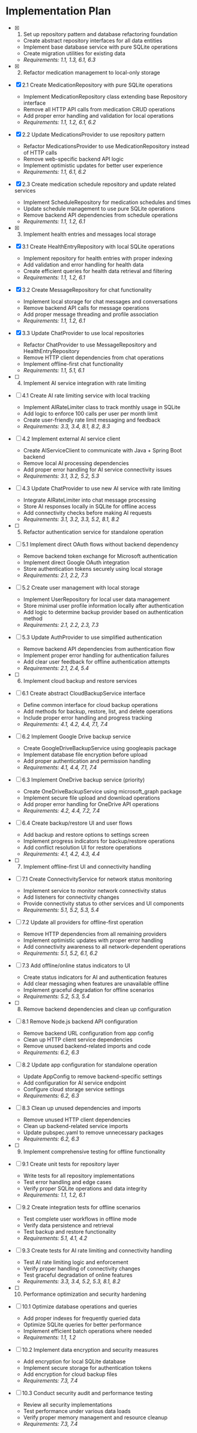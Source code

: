 # Implementation Plan

- [x] 1. Set up repository pattern and database refactoring foundation
  - Create abstract repository interfaces for all data entities
  - Implement base database service with pure SQLite operations
  - Create migration utilities for existing data
  - _Requirements: 1.1, 1.3, 6.1, 6.3_

- [x] 2. Refactor medication management to local-only storage
- [x] 2.1 Create MedicationRepository with pure SQLite operations
  - Implement MedicationRepository class extending base Repository interface
  - Remove all HTTP API calls from medication CRUD operations
  - Add proper error handling and validation for local operations
  - _Requirements: 1.1, 1.2, 6.1, 6.2_

- [x] 2.2 Update MedicationsProvider to use repository pattern
  - Refactor MedicationsProvider to use MedicationRepository instead of HTTP calls
  - Remove web-specific backend API logic
  - Implement optimistic updates for better user experience
  - _Requirements: 1.1, 6.1, 6.2_

- [x] 2.3 Create medication schedule repository and update related services
  - Implement ScheduleRepository for medication schedules and times
  - Update schedule management to use pure SQLite operations
  - Remove backend API dependencies from schedule operations
  - _Requirements: 1.1, 1.2, 6.1_

- [x] 3. Implement health entries and messages local storage
- [x] 3.1 Create HealthEntryRepository with local SQLite operations
  - Implement repository for health entries with proper indexing
  - Add validation and error handling for health data
  - Create efficient queries for health data retrieval and filtering
  - _Requirements: 1.1, 1.2, 6.1_

- [x] 3.2 Create MessageRepository for chat functionality
  - Implement local storage for chat messages and conversations
  - Remove backend API calls for message operations
  - Add proper message threading and profile association
  - _Requirements: 1.1, 1.2, 6.1_

- [x] 3.3 Update ChatProvider to use local repositories
  - Refactor ChatProvider to use MessageRepository and HealthEntryRepository
  - Remove HTTP client dependencies from chat operations
  - Implement offline-first chat functionality
  - _Requirements: 1.1, 5.1, 6.1_

- [ ] 4. Implement AI service integration with rate limiting
- [ ] 4.1 Create AI rate limiting service with local tracking
  - Implement AIRateLimiter class to track monthly usage in SQLite
  - Add logic to enforce 100 calls per user per month limit
  - Create user-friendly rate limit messaging and feedback
  - _Requirements: 3.3, 3.4, 8.1, 8.2, 8.3_

- [ ] 4.2 Implement external AI service client
  - Create AIServiceClient to communicate with Java + Spring Boot backend
  - Remove local AI processing dependencies
  - Add proper error handling for AI service connectivity issues
  - _Requirements: 3.1, 3.2, 5.2, 5.3_

- [ ] 4.3 Update ChatProvider to use new AI service with rate limiting
  - Integrate AIRateLimiter into chat message processing
  - Store AI responses locally in SQLite for offline access
  - Add connectivity checks before making AI requests
  - _Requirements: 3.1, 3.2, 3.3, 5.2, 8.1, 8.2_

- [ ] 5. Refactor authentication service for standalone operation
- [ ] 5.1 Implement direct OAuth flows without backend dependency
  - Remove backend token exchange for Microsoft authentication
  - Implement direct Google OAuth integration
  - Store authentication tokens securely using local storage
  - _Requirements: 2.1, 2.2, 7.3_

- [ ] 5.2 Create user management with local storage
  - Implement UserRepository for local user data management
  - Store minimal user profile information locally after authentication
  - Add logic to determine backup provider based on authentication method
  - _Requirements: 2.1, 2.2, 2.3, 7.3_

- [ ] 5.3 Update AuthProvider to use simplified authentication
  - Remove backend API dependencies from authentication flow
  - Implement proper error handling for authentication failures
  - Add clear user feedback for offline authentication attempts
  - _Requirements: 2.1, 2.4, 5.4_

- [ ] 6. Implement cloud backup and restore services
- [ ] 6.1 Create abstract CloudBackupService interface
  - Define common interface for cloud backup operations
  - Add methods for backup, restore, list, and delete operations
  - Include proper error handling and progress tracking
  - _Requirements: 4.1, 4.2, 4.4, 7.1, 7.4_

- [ ] 6.2 Implement Google Drive backup service
  - Create GoogleDriveBackupService using googleapis package
  - Implement database file encryption before upload
  - Add proper authentication and permission handling
  - _Requirements: 4.1, 4.4, 7.1, 7.4_

- [ ] 6.3 Implement OneDrive backup service (priority)
  - Create OneDriveBackupService using microsoft_graph package
  - Implement secure file upload and download operations
  - Add proper error handling for OneDrive API operations
  - _Requirements: 4.2, 4.4, 7.2, 7.4_

- [ ] 6.4 Create backup/restore UI and user flows
  - Add backup and restore options to settings screen
  - Implement progress indicators for backup/restore operations
  - Add conflict resolution UI for restore operations
  - _Requirements: 4.1, 4.2, 4.3, 4.4_

- [ ] 7. Implement offline-first UI and connectivity handling
- [ ] 7.1 Create ConnectivityService for network status monitoring
  - Implement service to monitor network connectivity status
  - Add listeners for connectivity changes
  - Provide connectivity status to other services and UI components
  - _Requirements: 5.1, 5.2, 5.3, 5.4_

- [ ] 7.2 Update all providers for offline-first operation
  - Remove HTTP dependencies from all remaining providers
  - Implement optimistic updates with proper error handling
  - Add connectivity awareness to all network-dependent operations
  - _Requirements: 5.1, 5.2, 6.1, 6.2_

- [ ] 7.3 Add offline/online status indicators to UI
  - Create status indicators for AI and authentication features
  - Add clear messaging when features are unavailable offline
  - Implement graceful degradation for offline scenarios
  - _Requirements: 5.2, 5.3, 5.4_

- [ ] 8. Remove backend dependencies and clean up configuration
- [ ] 8.1 Remove Node.js backend API configuration
  - Remove backend URL configuration from app config
  - Clean up HTTP client service dependencies
  - Remove unused backend-related imports and code
  - _Requirements: 6.2, 6.3_

- [ ] 8.2 Update app configuration for standalone operation
  - Update AppConfig to remove backend-specific settings
  - Add configuration for AI service endpoint
  - Configure cloud storage service settings
  - _Requirements: 6.2, 6.3_

- [ ] 8.3 Clean up unused dependencies and imports
  - Remove unused HTTP client dependencies
  - Clean up backend-related service imports
  - Update pubspec.yaml to remove unnecessary packages
  - _Requirements: 6.2, 6.3_

- [ ] 9. Implement comprehensive testing for offline functionality
- [ ] 9.1 Create unit tests for repository layer
  - Write tests for all repository implementations
  - Test error handling and edge cases
  - Verify proper SQLite operations and data integrity
  - _Requirements: 1.1, 1.2, 6.1_

- [ ] 9.2 Create integration tests for offline scenarios
  - Test complete user workflows in offline mode
  - Verify data persistence and retrieval
  - Test backup and restore functionality
  - _Requirements: 5.1, 4.1, 4.2_

- [ ] 9.3 Create tests for AI rate limiting and connectivity handling
  - Test AI rate limiting logic and enforcement
  - Verify proper handling of connectivity changes
  - Test graceful degradation of online features
  - _Requirements: 3.3, 3.4, 5.2, 5.3, 8.1, 8.2_

- [ ] 10. Performance optimization and security hardening
- [ ] 10.1 Optimize database operations and queries
  - Add proper indexes for frequently queried data
  - Optimize SQLite queries for better performance
  - Implement efficient batch operations where needed
  - _Requirements: 1.1, 1.2_

- [ ] 10.2 Implement data encryption and security measures
  - Add encryption for local SQLite database
  - Implement secure storage for authentication tokens
  - Add encryption for cloud backup files
  - _Requirements: 7.3, 7.4_

- [ ] 10.3 Conduct security audit and performance testing
  - Review all security implementations
  - Test performance under various data loads
  - Verify proper memory management and resource cleanup
  - _Requirements: 7.3, 7.4_